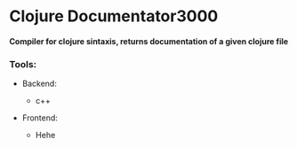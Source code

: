 # Clojure Documentator3000

#### Compiler for clojure sintaxis, returns documentation of a given clojure file

### Tools:
* Backend:
    * c++


* Frontend:
    * Hehe
